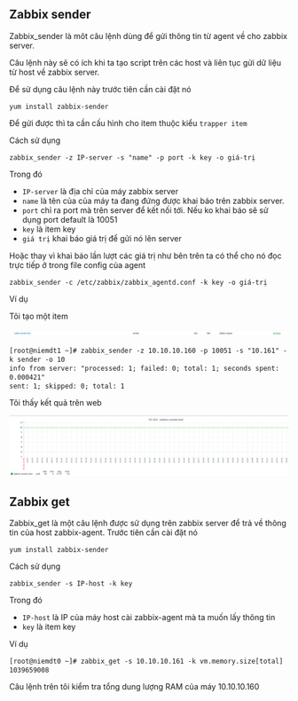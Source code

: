 ## Zabbix sender

Zabbix_sender là môt câu lệnh dùng để gửi thông tin từ agent về cho zabbix server.

Câu lệnh này sẽ có ích khi ta tạo script trên các host và liên tục gửi dữ liệu từ host về zabbix server.

Để sử dụng câu lệnh này trước tiên cần cài đặt nó

```
yum install zabbix-sender
```

Để gửi được thì ta cần cấu hình cho item thuộc kiểu `trapper item` 

Cách sử dụng

```
zabbix_sender -z IP-server -s "name" -p port -k key -o giá-trị
```

Trong đó

 * `IP-server` là địa chỉ của máy zabbix server
 * `name` là tên của của máy ta đang đứng được khai báo trên zabbix server. 
 * `port` chỉ ra port mà trên server để kết nối tới. Nếu ko khai báo sẽ sử dụng port default là 10051
 * `key` là item key
 * `giá trị` khai báo giá trị để gửi nó lên server

Hoặc thay vì khai báo lần lượt các giá trị như bên trên ta có thể cho nó đọc trực tiếp ở trong file config của agent

```
zabbix_sender -c /etc/zabbix/zabbix_agentd.conf -k key -o giá-trị
```

Ví dụ

Tôi tạo một item

![](/images/sender-get/1.png)

```
[root@niemdt1 ~]# zabbix_sender -z 10.10.10.160 -p 10051 -s "10.161" -k sender -o 10 
info from server: "processed: 1; failed: 0; total: 1; seconds spent: 0.000421"
sent: 1; skipped: 0; total: 1
```

Tôi thấy kết quả trên web

![](/images/sender-get/2.png)

## Zabbix get

Zabbix_get là một câu lệnh được sử dụng trên zabbix server để trả về thông tin của host zabbix-agent. Trước tiên cần cài đặt nó

```
yum install zabbix-sender
```

Cách sử dụng

```
zabbix_sender -s IP-host -k key
```

Trong đó

 * `IP-host` là IP của máy host cài zabbix-agent mà ta muốn lấy thông tin
 * `key` là item key

Ví dụ

```
[root@niemdt0 ~]# zabbix_get -s 10.10.10.161 -k vm.memory.size[total]
1039659008
```

Câu lệnh trên tôi kiểm tra tổng dung lượng RAM của máy 10.10.10.160
